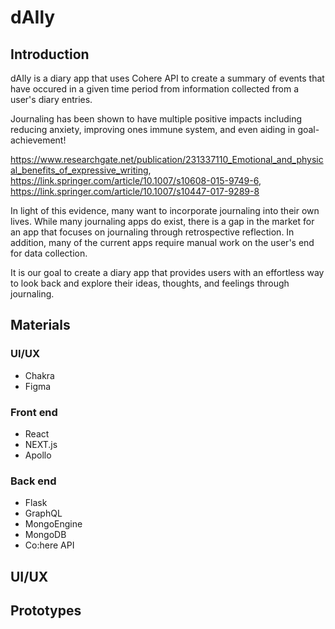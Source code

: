 # dAIly

## Introduction

dAIly is a diary app that uses Cohere API to create a summary of events that have occured in a given time period from information collected from a user's diary entries.

Journaling has been shown to have multiple positive impacts including reducing anxiety, improving ones immune system, and even aiding in goal-achievement!

https://www.researchgate.net/publication/231337110_Emotional_and_physical_benefits_of_expressive_writing, https://link.springer.com/article/10.1007/s10608-015-9749-6, https://link.springer.com/article/10.1007/s10447-017-9289-8

In light of this evidence, many want to incorporate journaling into their own lives. While many journaling apps do exist, there is a gap in the market for an app that focuses on journaling through retrospective reflection. In addition, many of the current apps require manual work on the user's end for data collection.

It is our goal to create a diary app that provides users with an effortless way to look back and explore their ideas, thoughts, and feelings through journaling. 

## Materials

### UI/UX
* Chakra
* Figma

### Front end
* React
* NEXT.js
* Apollo

### Back end
* Flask
* GraphQL
* MongoEngine
* MongoDB
* Co:here API


## UI/UX

## Prototypes
